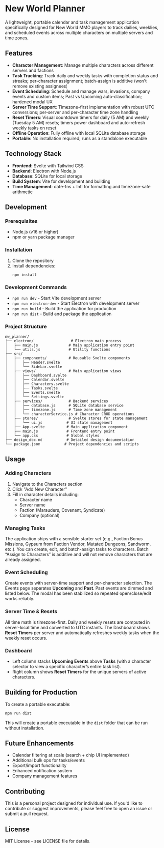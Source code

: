 # New World Planner

A lightweight, portable calendar and task management application specifically designed for New World MMO players to track dailies, weeklies, and scheduled events across multiple characters on multiple servers and time zones.

## Features

- **Character Management**: Manage multiple characters across different servers and factions
- **Task Tracking**: Track daily and weekly tasks with completion status and streaks; per-character assignment; batch-assign is additive (won't remove existing assignees)
- **Event Scheduling**: Schedule and manage wars, invasions, company events and custom items; Past vs Upcoming auto-classification; hardened modal UX
- **Server Time Support**: Timezone-first implementation with robust UTC conversions; per-server and per-character time zone handling
- **Reset Timers**: Visual countdown timers for daily (5 AM) and weekly (Tuesday 5 AM) resets; timers power dashboard and auto-refresh weekly tasks on reset
- **Offline Operation**: Fully offline with local SQLite database storage
- **Portable**: No installation required, runs as a standalone executable

## Technology Stack

- **Frontend**: Svelte with Tailwind CSS
- **Backend**: Electron with Node.js
- **Database**: SQLite for local storage
- **Build System**: Vite for development and building
- **Time Management**: date-fns + Intl for formatting and timezone-safe arithmetic

## Development

### Prerequisites

- Node.js (v16 or higher)
- npm or yarn package manager

### Installation

1. Clone the repository
2. Install dependencies:
   ```bash
   npm install
   ```

### Development Commands

- `npm run dev` - Start Vite development server
- `npm run electron-dev` - Start Electron with development server
- `npm run build` - Build the application for production
- `npm run dist` - Build and package the application

### Project Structure

```
nw_planner/
├── electron/                 # Electron main process
│   ├── main.js              # Main application entry point
│   └── utils.js             # Utility functions
├── src/
│   ├── components/          # Reusable Svelte components
│   │   ├── Header.svelte
│   │   └── Sidebar.svelte
│   ├── views/               # Main application views
│   │   ├── Dashboard.svelte
│   │   ├── Calendar.svelte
│   │   ├── Characters.svelte
│   │   ├── Tasks.svelte
│   │   ├── Events.svelte
│   │   └── Settings.svelte
│   ├── services/            # Backend services
│   │   ├── database.js      # SQLite database service
│   │   ├── timezone.js      # Time zone management
│   │   └── characterService.js # Character CRUD operations
│   ├── stores/              # Svelte stores for state management
│   │   └── ui.js           # UI state management
│   ├── App.svelte          # Main application component
│   ├── main.js             # Frontend entry point
│   └── app.css             # Global styles
├── design_doc.md           # Detailed design documentation
└── package.json           # Project dependencies and scripts
```

## Usage

### Adding Characters

1. Navigate to the Characters section
2. Click "Add New Character"
3. Fill in character details including:
   - Character name
   - Server name
   - Faction (Marauders, Covenant, Syndicate)
   - Company (optional)

### Managing Tasks

The application ships with a sensible starter set (e.g., Faction Bonus Missions, Gypsum from Faction Vendor, Mutated Dungeons, Sandworm, etc.). You can create, edit, and batch-assign tasks to characters. Batch “Assign to Characters” is additive and will not remove characters that are already assigned.

### Event Scheduling

Create events with server-time support and per-character selection. The Events page separates **Upcoming** and **Past**. Past events are dimmed and listed below. The modal has been stabilized so repeated open/close/edit works reliably.

### Server Time & Resets

All time math is timezone-first. Daily and weekly resets are computed in server-local time and converted to UTC instants. The Dashboard shows **Reset Timers** per server and automatically refreshes weekly tasks when the weekly reset occurs.

### Dashboard

- Left column stacks **Upcoming Events** above **Tasks** (with a character selector to view a specific character’s entire task list).
- Right column shows **Reset Timers** for the unique servers of active characters.

## Building for Production

To create a portable executable:

```bash
npm run dist
```

This will create a portable executable in the `dist` folder that can be run without installation.

## Future Enhancements

- Calendar filtering at scale (search + chip UI implemented)
- Additional bulk ops for tasks/events
- Export/import functionality
- Enhanced notification system
- Company management features

## Contributing

This is a personal project designed for individual use. If you'd like to contribute or suggest improvements, please feel free to open an issue or submit a pull request.

## License

MIT License - see LICENSE file for details. 